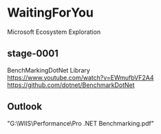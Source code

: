 # WaitingForYou
Microsoft Ecosystem Exploration

## stage-0001
BenchMarkingDotNet Library  
https://www.youtube.com/watch?v=EWmufbVF2A4  
https://github.com/dotnet/BenchmarkDotNet  



## Outlook
"G:\WIIS\Performance\Pro .NET Benchmarking.pdf"  